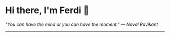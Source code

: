 <h1>Hi there, I'm Ferdi 👋</h1>

<p><em>
  "You can have the mind or you can have the moment." — Naval Ravikant
</em></p>

---
